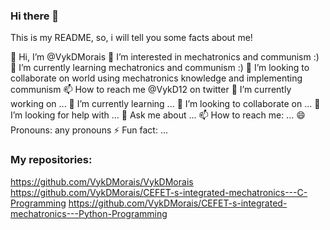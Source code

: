 ### Hi there 👋

This is my README, so, i will tell you some facts about me!

👋 Hi, I’m @VykDMorais
👀 I’m interested in mechatronics and communism :)
🌱 I’m currently learning mechatronics and communism :)
💞️ I’m looking to collaborate on world using mechatronics knowledge and implementing communism
📫 How to reach me @VykD12 on twitter
🔭 I’m currently working on ...
🌱 I’m currently learning ...
👯 I’m looking to collaborate on ...
🤔 I’m looking for help with ...
💬 Ask me about ...
📫 How to reach me: ...
😄 Pronouns: any pronouns
⚡ Fun fact: ...

### My repositories:
https://github.com/VykDMorais/VykDMorais
https://github.com/VykDMorais/CEFET-s-integrated-mechatronics---C-Programming
https://github.com/VykDMorais/CEFET-s-integrated-mechatronics---Python-Programming
